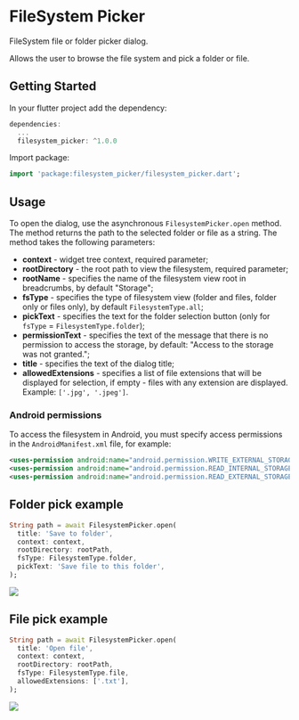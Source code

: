 # FileSystem Picker

FileSystem file or folder picker dialog.

Allows the user to browse the file system and pick a folder or file.

## Getting Started

In your flutter project add the dependency:

```dart
dependencies:
  ...
  filesystem_picker: ^1.0.0
```

Import package:
```dart
import 'package:filesystem_picker/filesystem_picker.dart';
```

## Usage

To open the dialog, use the asynchronous `FilesystemPicker.open` method. The method returns the path to the selected folder or file as a string.
The method takes the following parameters:
* **context** - widget tree context, required parameter;
* **rootDirectory** - the root path to view the filesystem, required parameter;
* **rootName** - specifies the name of the filesystem view root in breadcrumbs, by default "Storage";
* **fsType** - specifies the type of filesystem view (folder and files, folder only or files only), by default `FilesystemType.all`;
* **pickText** - specifies the text for the folder selection button (only for `fsType` = `FilesystemType.folder`);
* **permissionText** - specifies the text of the message that there is no permission to access the storage, by default: "Access to the storage was not granted.";
* **title** - specifies the text of the dialog title;
* **allowedExtensions** - specifies a list of file extensions that will be displayed for selection, if empty - files with any extension are displayed. Example: `['.jpg', '.jpeg']`.

### Android permissions

To access the filesystem in Android, you must specify access permissions in the `AndroidManifest.xml` file, for example:
```xml
<uses-permission android:name="android.permission.WRITE_EXTERNAL_STORAGE" />
<uses-permission android:name="android.permission.READ_INTERNAL_STORAGE" />
<uses-permission android:name="android.permission.READ_EXTERNAL_STORAGE"/>
```

## Folder pick example

```dart
String path = await FilesystemPicker.open(
  title: 'Save to folder',
  context: context,
  rootDirectory: rootPath,
  fsType: FilesystemType.folder,
  pickText: 'Save file to this folder',
);
```
![](https://github.com/andyduke/filesystem_picker/blob/master/screenshots/folder_pick.png)

## File pick example

```dart
String path = await FilesystemPicker.open(
  title: 'Open file',
  context: context,
  rootDirectory: rootPath,
  fsType: FilesystemType.file,
  allowedExtensions: ['.txt'],
);
```
![](https://github.com/andyduke/filesystem_picker/blob/master/screenshots/file_pick.png)

